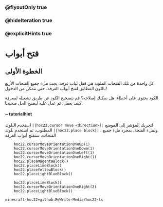### @flyoutOnly true
### @hideIteration true
### @explicitHints true


# فتح أبواب 

## الخطوة الأولى
كل واحدة من تلك الفتحات الملونة هي قفل لباب غرفة. يجب ملء جميع الفتحات الأربع باللون المطابق لفتح أبواب الغرفة، حتى نتمكن من الدخول!

الكود يحتوي على أخطاء، هل يمكنك إصلاحه؟ قم بتصحيح الكود عن طريق تشغيله لمعرفة كيف يعمل، ثم عدل عليه ليصبح الحل صحيحا.

#### ~ tutorialhint 
استخدم البلوك ``||hoc22.cursor move <direction>||`` لتحريك المؤشر إلى الموضع المطلوب، ثم استخدم بلوك ``||hoc22.place block||`` ، ولملء الفتحة. بمجرد ملء جميع الفتحات، ستفتح أبواب الغرفة

```ghost
    hoc22.cursorMoveOrientationOneUp(1)
    hoc22.cursorMoveOrientationOneDown(1)
    hoc22.cursorMoveOrientationOneLeft(1)
    hoc22.cursorMoveOrientationOneRight(1)
    hoc22.placeMagentaBlock()
    hoc22.placeLimeBlock()
    hoc22.placeYellowBlock()
    hoc22.placeLightBlueBlock()

```
```template
    hoc22.placeLimeBlock()        
    hoc22.cursorMoveOrientationOneRight(2)
    hoc22.placeLightBlueBlock()
```

```package
minecraft-hoc22=github:ReWrite-Media/hoc22-ts
```